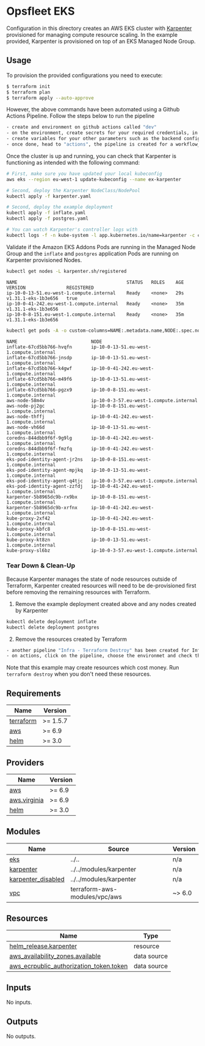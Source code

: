 # Opsfleet EKS

Configuration in this directory creates an AWS EKS cluster with [Karpenter](https://karpenter.sh/) provisioned for managing compute resource scaling. In the example provided, Karpenter is provisioned on top of an EKS Managed Node Group.

## Usage

To provision the provided configurations you need to execute:

```bash
$ terraform init
$ terraform plan
$ terraform apply --auto-approve
```

However, the above commands have been automated using a Github Actions Pipeline. Follow the steps below to run the pipeline

```bash
- create and environment on github actions called "dev"
- on the environment, create secrets for your required credentials, in this case the AWS_ACCESS_KEY_ID and AWS_SECRET_ACCESS_KEY
- create variables for your other parameters such as the backend configuration
- once done, head to "actions", the pipeline is created for a workflow_dispatch meaning you have to manually trigger this, it is designed to allow you choose the environment to deploy to, which in turn chooses the appropriate .tfvars containing your environment's values and run pipeline.

```

Once the cluster is up and running, you can check that Karpenter is functioning as intended with the following command:

```bash
# First, make sure you have updated your local kubeconfig
aws eks --region eu-west-1 update-kubeconfig --name ex-karpenter

# Second, deploy the Karpenter NodeClass/NodePool
kubectl apply -f karpenter.yaml

# Second, deploy the example deployment
kubectl apply -f inflate.yaml
kubectl apply -f postgres.yaml

# You can watch Karpenter's controller logs with
kubectl logs -f -n kube-system -l app.kubernetes.io/name=karpenter -c controller
```

Validate if the Amazon EKS Addons Pods are running in the Managed Node Group and the `inflate` and `postgres` application Pods are running on Karpenter provisioned Nodes.

```bash
kubectl get nodes -L karpenter.sh/registered
```

```text
NAME                                        STATUS   ROLES    AGE   VERSION               REGISTERED
ip-10-0-13-51.eu-west-1.compute.internal    Ready    <none>   29s   v1.31.1-eks-1b3e656   true
ip-10-0-41-242.eu-west-1.compute.internal   Ready    <none>   35m   v1.31.1-eks-1b3e656
ip-10-0-8-151.eu-west-1.compute.internal    Ready    <none>   35m   v1.31.1-eks-1b3e656
```

```sh
kubectl get pods -A -o custom-columns=NAME:.metadata.name,NODE:.spec.nodeName
```

```text
NAME                           NODE
inflate-67cd5bb766-hvqfn       ip-10-0-13-51.eu-west-1.compute.internal
inflate-67cd5bb766-jnsdp       ip-10-0-13-51.eu-west-1.compute.internal
inflate-67cd5bb766-k4gwf       ip-10-0-41-242.eu-west-1.compute.internal
inflate-67cd5bb766-m49f6       ip-10-0-13-51.eu-west-1.compute.internal
inflate-67cd5bb766-pgzx9       ip-10-0-8-151.eu-west-1.compute.internal
aws-node-58m4v                 ip-10-0-3-57.eu-west-1.compute.internal
aws-node-pj2gc                 ip-10-0-8-151.eu-west-1.compute.internal
aws-node-thffj                 ip-10-0-41-242.eu-west-1.compute.internal
aws-node-vh66d                 ip-10-0-13-51.eu-west-1.compute.internal
coredns-844dbb9f6f-9g9lg       ip-10-0-41-242.eu-west-1.compute.internal
coredns-844dbb9f6f-fmzfq       ip-10-0-41-242.eu-west-1.compute.internal
eks-pod-identity-agent-jr2ns   ip-10-0-8-151.eu-west-1.compute.internal
eks-pod-identity-agent-mpjkq   ip-10-0-13-51.eu-west-1.compute.internal
eks-pod-identity-agent-q4tjc   ip-10-0-3-57.eu-west-1.compute.internal
eks-pod-identity-agent-zzfdj   ip-10-0-41-242.eu-west-1.compute.internal
karpenter-5b8965dc9b-rx9bx     ip-10-0-8-151.eu-west-1.compute.internal
karpenter-5b8965dc9b-xrfnx     ip-10-0-41-242.eu-west-1.compute.internal
kube-proxy-2xf42               ip-10-0-41-242.eu-west-1.compute.internal
kube-proxy-kbfc8               ip-10-0-8-151.eu-west-1.compute.internal
kube-proxy-kt8zn               ip-10-0-13-51.eu-west-1.compute.internal
kube-proxy-sl6bz               ip-10-0-3-57.eu-west-1.compute.internal
```

### Tear Down & Clean-Up

Because Karpenter manages the state of node resources outside of Terraform, Karpenter created resources will need to be de-provisioned first before removing the remaining resources with Terraform.

1. Remove the example deployment created above and any nodes created by Karpenter

```bash
kubectl delete deployment inflate
kubectl delete deployment postgres
```

2. Remove the resources created by Terraform

```bash
- another pipeline "Infra - Terraform Destroy" has been created for Infra Destroy purposes
- on actions, click on the pipeline, choose the environmet and check the "Run infrastructure deployment actions" box and run. This would destroy your created resources.
```

Note that this example may create resources which cost money. Run `terraform destroy` when you don't need these resources.

<!-- BEGIN_TF_DOCS -->
## Requirements

| Name | Version |
|------|---------|
| <a name="requirement_terraform"></a> [terraform](#requirement\_terraform) | >= 1.5.7 |
| <a name="requirement_aws"></a> [aws](#requirement\_aws) | >= 6.9 |
| <a name="requirement_helm"></a> [helm](#requirement\_helm) | >= 3.0 |

## Providers

| Name | Version |
|------|---------|
| <a name="provider_aws"></a> [aws](#provider\_aws) | >= 6.9 |
| <a name="provider_aws.virginia"></a> [aws.virginia](#provider\_aws.virginia) | >= 6.9 |
| <a name="provider_helm"></a> [helm](#provider\_helm) | >= 3.0 |

## Modules

| Name | Source | Version |
|------|--------|---------|
| <a name="module_eks"></a> [eks](#module\_eks) | ../.. | n/a |
| <a name="module_karpenter"></a> [karpenter](#module\_karpenter) | ../../modules/karpenter | n/a |
| <a name="module_karpenter_disabled"></a> [karpenter\_disabled](#module\_karpenter\_disabled) | ../../modules/karpenter | n/a |
| <a name="module_vpc"></a> [vpc](#module\_vpc) | terraform-aws-modules/vpc/aws | ~> 6.0 |

## Resources

| Name | Type |
|------|------|
| [helm_release.karpenter](https://registry.terraform.io/providers/hashicorp/helm/latest/docs/resources/release) | resource |
| [aws_availability_zones.available](https://registry.terraform.io/providers/hashicorp/aws/latest/docs/data-sources/availability_zones) | data source |
| [aws_ecrpublic_authorization_token.token](https://registry.terraform.io/providers/hashicorp/aws/latest/docs/data-sources/ecrpublic_authorization_token) | data source |

## Inputs

No inputs.

## Outputs

No outputs.
<!-- END_TF_DOCS -->
